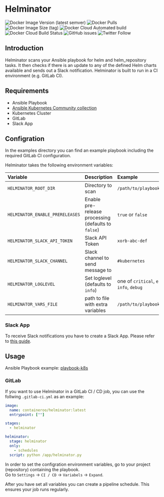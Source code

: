 # Helminator

![Docker Image Version (latest semver)](https://img.shields.io/docker/v/containeroo/helminator?style=flat-square)
![Docker Pulls](https://img.shields.io/docker/pulls/containeroo/helminator?style=flat-square)
![Docker Image Size (tag)](https://img.shields.io/docker/image-size/containeroo/helminator/latest?style=flat-square)
![Docker Cloud Automated build](https://img.shields.io/docker/cloud/automated/containeroo/helminator?style=flat-square)
![Docker Cloud Build Status](https://img.shields.io/docker/cloud/build/containeroo/helminator?style=flat-square)
![GitHub issues](https://img.shields.io/github/issues/containeroo/helminator?style=flat-square)
![Twitter Follow](https://img.shields.io/twitter/follow/containeroo?style=social)

## Introduction

Helminator scans your Ansible playbook for helm and helm_repository tasks.
It then checks if there is an update to any of the defined Helm charts available and sends out a Slack notification.
Helminator is built to run in a CI environment (e.g. GitLab CI).

## Requirements

- Ansible Playbook
- [Ansible Kubernetes Community collection](https://github.com/ansible-collections/community.kubernetes)
- Kubernetes Cluster
- GitLab
- Slack App

## Configration

In the examples directory you can find an example playbook including the required GitLab CI configuration.

Helminator takes the following environment variables:

| Variable                        | Description                                         | Example                                                |
| :------------------------------ | :-------------------------------------------------- | :----------------------------------------------------- |
| `HELMINATOR_ROOT_DIR`           | Directory to scan                                   | `/path/to/playbook`                                    |
| `HELMINATOR_ENABLE_PRERELEASES` | Enable pre-release processing (defaults to `false`) | `true` or `false`                                      |
| `HELMINATOR_SLACK_API_TOKEN`    | Slack API Token                                     | `xorb-abc-def`                                         |
| `HELMINATOR_SLACK_CHANNEL`      | Slack channel to send message to                    | `#kubernetes`                                          |
| `HELMINATOR_LOGLEVEL`           | Set loglevel (defaults to `info`)                   | one of `critical`, `error`, `warning`, `info`, `debug` |
| `HELMINATOR_VARS_FILE`          | path to file with extra variables                   | `/path/to/playbook/vars/main.yml`                      |

### Slack App

To receive Slack notifications you have to create a Slack App. Please refer to [this guide](https://github.com/slackapi/python-slackclient/blob/master/tutorial/01-creating-the-slack-app.md).

## Usage

Ansible Playbook example: [playbook-k8s](https://github.com/containeroo/playbook-k8s)

### GitLab

If you want to use Helminator in a GitLab CI / CD job, you can use the follwing `.gitlab-ci.yml` as an example:

```yaml
image:
  name: containeroo/helminator:latest
  entrypoint: [""]

stages:
  - helminator

helminator:
  stage: helminator
  only:
    - schedules
  script: python /app/helminator.py
```

In order to set the configration environment variables, go to your project (repository) containing the playbook.  
Go to `Settings` -> `CI / CD` -> `Variabels` -> `Expand`.

After you have set all variables you can create a pipeline schedule. This ensures your job runs regularly.
